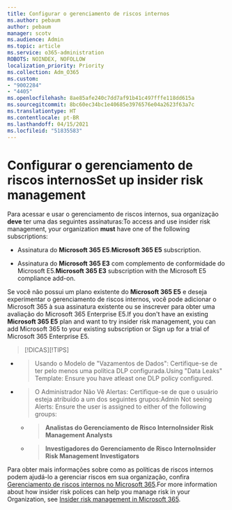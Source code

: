```yaml
---
title: Configurar o gerenciamento de riscos internos
ms.author: pebaum
author: pebaum
manager: scotv
ms.audience: Admin
ms.topic: article
ms.service: o365-administration
ROBOTS: NOINDEX, NOFOLLOW
localization_priority: Priority
ms.collection: Adm_O365
ms.custom:
- "9002284"
- "4405"
ms.openlocfilehash: 8ae85afe240c7dd7af91b41c497fffe118dd615a
ms.sourcegitcommit: 8bc60ec34bc1e40685e3976576e04a2623f63a7c
ms.translationtype: HT
ms.contentlocale: pt-BR
ms.lasthandoff: 04/15/2021
ms.locfileid: "51835583"
---
```

# <a name="set-up-insider-risk-management"></a><span data-ttu-id="2528f-102">Configurar o gerenciamento de riscos internos</span><span class="sxs-lookup"><span data-stu-id="2528f-102">Set up insider risk management</span></span>

<span data-ttu-id="2528f-103">Para acessar e usar o gerenciamento de riscos internos, sua organização **deve** ter uma das seguintes assinaturas:</span><span class="sxs-lookup"><span data-stu-id="2528f-103">To access and use insider risk management, your organization **must** have one of the following subscriptions:</span></span>

- <span data-ttu-id="2528f-104">Assinatura do **Microsoft 365 E5**.</span><span class="sxs-lookup"><span data-stu-id="2528f-104">**Microsoft 365 E5** subscription.</span></span>

- <span data-ttu-id="2528f-105">Assinatura do **Microsoft 365 E3** com complemento de conformidade do Microsoft E5.</span><span class="sxs-lookup"><span data-stu-id="2528f-105">**Microsoft 365 E3** subscription with the Microsoft E5 compliance add-on.</span></span>

<span data-ttu-id="2528f-106">Se você não possui um plano existente do **Microsoft 365 E5** e deseja experimentar o gerenciamento de riscos internos, você pode adicionar o Microsoft 365 à sua assinatura existente ou se inscrever para obter uma avaliação do Microsoft 365 Enterprise E5.</span><span class="sxs-lookup"><span data-stu-id="2528f-106">If you don't have an existing **Microsoft 365 E5** plan and want to try insider risk management, you can add Microsoft 365 to your existing subscription or Sign up for a trial of Microsoft 365 Enterprise E5.</span></span>

> <span data-ttu-id="2528f-107">[!DICAS]</span><span class="sxs-lookup"><span data-stu-id="2528f-107">[!TIPS]</span></span>
- > <span data-ttu-id="2528f-108">Usando o Modelo de "Vazamentos de Dados": Certifique-se de ter pelo menos uma política DLP configurada.</span><span class="sxs-lookup"><span data-stu-id="2528f-108">Using "Data Leaks" Template: Ensure you have atleast one DLP policy configured.</span></span>
- > <span data-ttu-id="2528f-109">O Administrador Não Vê Alertas: Certifique-se de que o usuário esteja atribuído a um dos seguintes grupos:</span><span class="sxs-lookup"><span data-stu-id="2528f-109">Admin Not seeing Alerts: Ensure the user is assigned to either of the following groups:</span></span>
    - ><span data-ttu-id="2528f-110">**Analistas do Gerenciamento de Risco Interno**</span><span class="sxs-lookup"><span data-stu-id="2528f-110">**Insider Risk Management Analysts**</span></span>
    - ><span data-ttu-id="2528f-111">**Investigadores do Gerenciamento de Risco Interno**</span><span class="sxs-lookup"><span data-stu-id="2528f-111">**Insider Risk Management Investigators**</span></span>

<span data-ttu-id="2528f-112">Para obter mais informações sobre como as políticas de riscos internos podem ajudá-lo a gerenciar riscos em sua organização, confira [Gerenciamento de riscos internos no Microsoft 365](https://go.microsoft.com/fwlink/?linkid=2123907).</span><span class="sxs-lookup"><span data-stu-id="2528f-112">For more information about how insider risk polices can help you manage risk in your Organization, see [Insider risk management in Microsoft 365](https://go.microsoft.com/fwlink/?linkid=2123907).</span></span>
